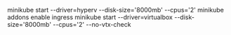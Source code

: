 minikube start --driver=hyperv --disk-size='8000mb' --cpus='2'
minikube addons enable ingress
minikube start --driver=virtualbox --disk-size='8000mb' --cpus='2' --no-vtx-check
